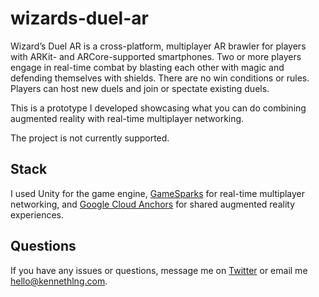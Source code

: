 # wizards-duel-ar

Wizard’s Duel AR is a cross-platform, multiplayer AR brawler for players with ARKit- and ARCore-supported smartphones. Two or more players engage in real-time combat by blasting each other with magic and defending themselves with shields. There are no win conditions or rules. Players can host new duels and join or spectate existing duels.

This is a prototype I developed showcasing what you can do combining augmented reality with real-time multiplayer networking. 

The project is not currently supported. 

## Stack

I used Unity for the game engine, [GameSparks](https://docs.gamesparks.com/tutorials/real-time-services/) for real-time multiplayer networking, and [Google Cloud Anchors](https://developers.google.com/ar/develop/java/cloud-anchors/overview-android) for shared augmented reality experiences. 

## Questions

If you have any issues or questions, message me on [Twitter](https://twitter.com/kennethlng) or email me hello@kennethlng.com.
